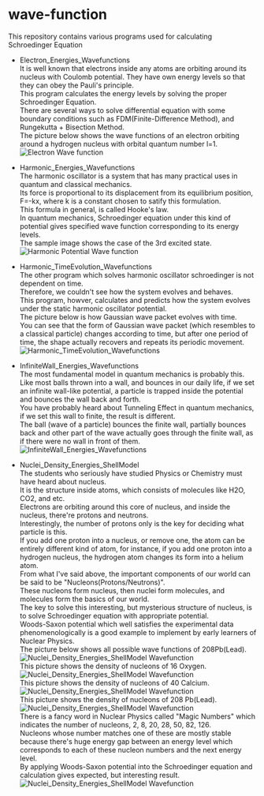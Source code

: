 # wave-function
This repository contains various programs used for calculating Schroedinger Equation
* Electron_Energies_Wavefunctions  
It is well known that electrons inside any atoms are orbiting around its nucleus with Coulomb potential. They have own energy levels so that they can obey the Pauli's principle.  
This program calculates the energy levels by solving the proper Schroedinger Equation.  
There are several ways to solve differential equation with some boundary conditions such as FDM(Finite-Difference Method), and Rungekutta + Bisection Method.  
The picture below shows the wave functions of an electron orbiting around a hydrogen nucleus with orbital quantum number l=1.  
![Electron Wave function](Electron_Energies_Wavefunctions/FDM_5Points/p_orbit.png)

* Harmonic_Energies_Wavefunctions  
The harmonic oscillator is a system that has many practical uses in quantum and classical mechanics.  
Its force is proportional to its displacement from its equilibrium position, F=-kx, where k is a constant chosen to satify this formulation.  
This formula in general, is called Hooke's law.  
In quantum mechanics, Schroedinger equation under this kind of potential gives specified wave function corresponding to its energy levels.  
The sample image shows the case of the 3rd excited state.
![Harmonic Potential Wave function](Harmonic_Energies_Wavefunctions/Rungekutta/wavefunction_n3.png)

* Harmonic_TimeEvolution_Wavefunctions  
The other program which solves harmonic oscillator schroedinger is not dependent on time.  
Therefore, we couldn't see how the system evolves and behaves.  
This program, howver, calculates and predicts how the system evolves under the static harmonic oscillator potential.  
The picture below is how Gaussian wave packet evolves with time.  
You can see that the form of Gaussian wave packet (which resembles to a classical particle) changes according to time, but after one period of time, the shape actually recovers and repeats its periodic movement.
![Harmonic_TimeEvolution_Wavefunctions](Harmonic_TimeEvolution_Wavefunctions/FDM/k_0.0.gif)

* InfiniteWall_Energies_Wavefunctions  
The most fundamental model in quantum mechanics is probably this.  
Like most balls thrown into a wall, and bounces in our daily life, if we set an infinite wall-like potential, a particle is trapped inside the potential and bounces the wall back and forth.  
You have probably heard about Tunneling Effect in quantum mechanics, if we set this wall to finite, the result is different.  
The ball (wave of a particle) bounces the finite wall, partially bounces back and other part of the wave actually goes through the finite wall, as if there were no wall in front of them.
![InfiniteWall_Energies_Wavefunctions](InfiniteWall_Energies_Wavefunctions/wave_function.png)

* Nuclei_Density_Energies_ShellModel  
The students who seriously have studied Physics or Chemistry must have heard about nucleus.  
It is the structure inside atoms, which consists of molecules like H2O, CO2, and etc.  
Electrons are orbiting around this core of nucleus, and inside the nucleus, there're protons and neutrons.  
Interestingly, the number of protons only is the key for deciding what particle is this.   
If you add one proton into a nucleus, or remove one, the atom can be entirely different kind of atom, for instance, if you add one proton into a hydrogen nucleus, the hydrogen atom changes its form into a helium atom.  
From what I've said above, the important components of our world can be said to be "Nucleons(Protons/Neutrons)".  
These nucleons form nucleus, then nuclei form molecules, and molecules form the basics of our world.  
The key to solve this interesting, but mysterious structure of nucleus, is to solve Schroedinger equation with appropriate potential.  
Woods-Saxon potential which well satisfies the experimental data phenomenologically is a good example to implement by early learners of Nuclear Physics.    
The picture below shows all possible wave functions of 208Pb(Lead).  
![Nuclei_Density_Energies_ShellModel Wavefunction](Nuclei_Density_Energies_ShellModel/wave_function.png)  
This picture shows the density of nucleons of 16 Oxygen.  
![Nuclei_Density_Energies_ShellModel Wavefunction](Nuclei_Density_Energies_ShellModel/16O_density.svg)  
This picture shows the density of nucleons of 40 Calcium.  
![Nuclei_Density_Energies_ShellModel Wavefunction](Nuclei_Density_Energies_ShellModel/40Ca_density.svg)  
This picture shows the density of nucleons of 208 Pb(Lead).  
![Nuclei_Density_Energies_ShellModel Wavefunction](Nuclei_Density_Energies_ShellModel/208Pb_density.svg)  
There is a fancy word in Nuclear Physics called "Magic Numbers" which indicates the number of nucleons, 2, 8, 20, 28, 50, 82, 126.  
Nucleons whose number matches one of these are mostly stable because there's huge energy gap between an energy level which corresponds to each of these nucleon numbers and the next energy level.  
By applying Woods-Saxon potential into the Schroedinger equation and calculation gives expected, but interesting result.  
![Nuclei_Density_Energies_ShellModel Wavefunction](Nuclei_Density_Energies_ShellModel/magic_numbers.png)
